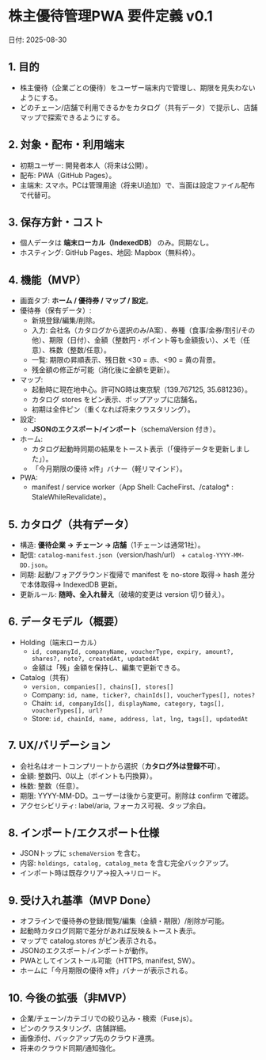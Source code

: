 # 株主優待管理PWA 要件定義 v0.1
日付: 2025-08-30

## 1. 目的
- 株主優待（企業ごとの優待）をユーザー端末内で管理し、期限を見失わないようにする。
- どのチェーン/店舗で利用できるかをカタログ（共有データ）で提示し、店舗マップで探索できるようにする。

## 2. 対象・配布・利用端末
- 初期ユーザー: 開発者本人（将来は公開）。
- 配布: PWA（GitHub Pages）。
- 主端末: スマホ。PCは管理用途（将来UI追加）で、当面は設定ファイル配布で代替可。

## 3. 保存方針・コスト
- 個人データは **端末ローカル（IndexedDB）** のみ。同期なし。
- ホスティング: GitHub Pages、地図: Mapbox（無料枠）。

## 4. 機能（MVP）
- 画面タブ: **ホーム / 優待券 / マップ / 設定**。
- 優待券（保有データ）:
  - 新規登録/編集/削除。
  - 入力: 会社名（カタログから選択のみ/A案）、券種（食事/金券/割引/その他）、期限（日付）、金額（整数円・ポイント等も金額扱い）、メモ（任意）、株数（整数/任意）。
  - 一覧: 期限の昇順表示、残日数 <30 = 赤、<90 = 黄の背景。
  - 残金額の修正が可能（消化後に金額を更新）。
- マップ:
  - 起動時に現在地中心。許可NG時は東京駅（139.767125, 35.681236）。
  - カタログ stores をピン表示、ポップアップに店舗名。
  - 初期は全件ピン（重くなれば将来クラスタリング）。
- 設定:
  - **JSONのエクスポート/インポート**（schemaVersion 付き）。
- ホーム:
  - カタログ起動時同期の結果をトースト表示（「優待データを更新しました」）。
  - 「今月期限の優待 x件」バナー（軽リマインド）。
- PWA:
  - manifest / service worker（App Shell: CacheFirst、/catalog* : StaleWhileRevalidate）。

## 5. カタログ（共有データ）
- 構造: **優待企業 → チェーン → 店舗**（1チェーンは通常1社）。
- 配信: `catalog-manifest.json`（version/hash/url） + `catalog-YYYY-MM-DD.json`。
- 同期: 起動/フォアグラウンド復帰で manifest を no-store 取得→ hash 差分で本体取得→ IndexedDB 更新。
- 更新ルール: **随時、全入れ替え**（破壊的変更は version 切り替え）。

## 6. データモデル（概要）
- Holding（端末ローカル）
  - `id, companyId, companyName, voucherType, expiry, amount?, shares?, note?, createdAt, updatedAt`
  - 金額は「残」金額を保持し、編集で更新できる。
- Catalog（共有）
  - `version, companies[], chains[], stores[]`
  - Company: `id, name, ticker?, chainIds[], voucherTypes[], notes?`
  - Chain: `id, companyIds[], displayName, category, tags[], voucherTypes[], url?`
  - Store: `id, chainId, name, address, lat, lng, tags[], updatedAt`

## 7. UX/バリデーション
- 会社名はオートコンプリートから選択（**カタログ外は登録不可**）。
- 金額: 整数円、0以上（ポイントも円換算）。
- 株数: 整数（任意）。
- 期限: YYYY-MM-DD。ユーザーは後から変更可。削除は confirm で確認。
- アクセシビリティ: label/aria, フォーカス可視、タップ余白。

## 8. インポート/エクスポート仕様
- JSONトップに `schemaVersion` を含む。
- 内容: `holdings, catalog, catalog_meta` を含む完全バックアップ。
- インポート時は既存クリア→投入→リロード。

## 9. 受け入れ基準（MVP Done）
- オフラインで優待券の登録/閲覧/編集（金額・期限）/削除が可能。
- 起動時カタログ同期で差分があれば反映＆トースト表示。
- マップで catalog.stores がピン表示される。
- JSONのエクスポート/インポートが動作。
- PWAとしてインストール可能（HTTPS, manifest, SW）。
- ホームに「今月期限の優待 x件」バナーが表示される。

## 10. 今後の拡張（非MVP）
- 企業/チェーン/カテゴリでの絞り込み・検索（Fuse.js）。
- ピンのクラスタリング、店舗詳細。
- 画像添付、バックアップ先のクラウド連携。
- 将来のクラウド同期/通知強化。

